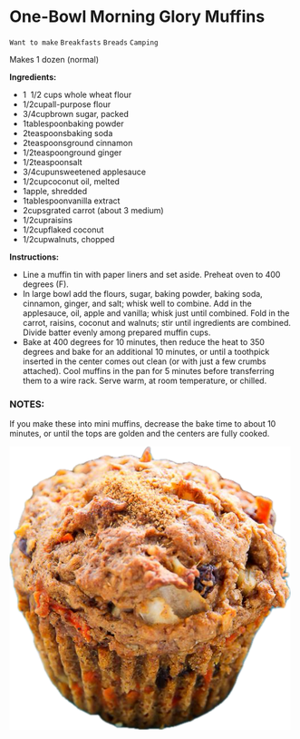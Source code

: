 # One-Bowl Morning Glory Muffins

`Want to make` `Breakfasts` `Breads` `Camping`

Makes 1 dozen (normal)

**Ingredients:**

- 1  1/2 cups whole wheat flour
- 1/2cupall-purpose flour
- 3/4cupbrown sugar, packed
- 1tablespoonbaking powder
- 2teaspoonsbaking soda
- 2teaspoonsground cinnamon
- 1/2teaspoonground ginger
- 1/2teaspoonsalt
- 3/4cupunsweetened applesauce
- 1/2cupcoconut oil, melted
- 1apple, shredded
- 1tablespoonvanilla extract
- 2cupsgrated carrot (about 3 medium)
- 1/2cupraisins
- 1/2cupflaked coconut
- 1/2cupwalnuts, chopped

**Instructions:**

- Line a muffin tin with paper liners and set aside. Preheat oven to 400 degrees (F).
- In large bowl add the flours, sugar, baking powder, baking soda, cinnamon, ginger, and salt; whisk well to combine. Add in the applesauce, oil, apple and vanilla; whisk just until combined. Fold in the carrot, raisins, coconut and walnuts; stir until ingredients are combined. Divide batter evenly among prepared muffin cups.
- Bake at 400 degrees for 10 minutes, then reduce the heat to 350 degrees and bake for an additional 10 minutes, or until a toothpick inserted in the center comes out clean (or with just a few crumbs attached). Cool muffins in the pan for 5 minutes before transferring them to a wire rack. Serve warm, at room temperature, or chilled.

### NOTES:

If you make these into mini muffins, decrease the bake time to about 10 minutes, or until the tops are golden and the centers are fully cooked.

![Image_20231223_104538.png](image/Image_20231223_104538.png)
